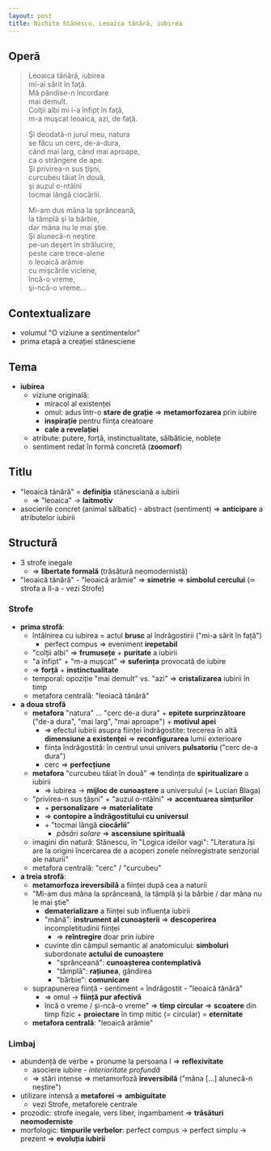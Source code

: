 ```yaml
---
layout: post
title: Nichita Stănescu, Leoaica tânără, iubirea
---
```


## Operă

> Leoaica tânără, iubirea  
> mi-ai sărit în faţă.  
> Mă pândise-n încordare  
> mai demult.  
> Colţii albi mi i-a înfipt în faţă,  
> m-a muşcat leoaica, azi, de faţă.  
>  
> Şi deodată-n jurul meu, natura  
> se făcu un cerc, de-a-dura,  
> când mai larg, când mai aproape,  
> ca o strângere de ape.  
> Şi privirea-n sus ţîşni,  
> curcubeu tăiat în două,  
> şi auzul o-ntâlni  
> tocmai lângă ciocârlii.  
>  
> Mi-am dus mâna la sprânceană,  
> la tâmplă şi la bărbie,  
> dar mâna nu le mai ştie.  
> Şi alunecă-n neştire  
> pe-un deşert în strălucire,  
> peste care trece-alene  
> o leoaică arămie  
> cu mişcările viclene,  
> încă-o vreme,  
> şi-ncă-o vreme...

## Contextualizare

* volumul "O viziune a sentimentelor"
* prima etapă a creației stănesciene

## Tema

* **iubirea**
	* viziune originală:
		* miracol al existenței
		* omul: adus într-o **stare de grație** ⇒ **metamorfozarea** prin iubire
		* **inspirație** pentru ființa creatoare
		* **cale a revelației**
	* atribute: putere, forță, instinctualitate, sălbăticie, noblețe
	* sentiment redat în formă concretă (**zoomorf**)

## Titlu

* "leoaică tânără" = **definiția** stănesciană a iubirii
	* ⇒ "leoaica" → **laitmotiv**
* asocierile concret (animal sălbatic) - abstract (sentiment) ⇒ **anticipare** a atributelor iubirii

## Structură

* 3 strofe inegale
	* ⇒ **libertate formală** (trăsătură neomodernistă)
* "leoaică tânără" - "leoaică arămie" ⇒ **simetrie** ⇒ **simbolul cercului** (≃ strofa a II-a - vezi Strofe)

### Strofe

* **prima strofă**:
	* întâlnirea cu iubirea = actul **brusc** al îndrăgostirii ("mi-a sărit în față")
		* perfect compus ⇒ eveniment **irepetabil**
	* "colții albi" ⇒ **frumusețe** + **puritate** a iubirii
	* "a înfipt" + "m-a mușcat" ⇒ **suferința** provocată de iubire
	* ⇒ **forță** + **instinctualitate**
	* temporal: opoziție "mai demult" vs. "azi" ⇒ **cristalizarea** iubirii în timp
	* metafora centrală: "leoiacă tânără"
* **a doua strofă**
	* **metafora** "natura" ... "cerc de-a dura" + **epitete surprinzătoare** ("de-a dura", "mai larg", "mai aproape") + **motivul apei**
		* ⇒ efectul iubirii asupra ființei îndrăgostite: trecerea în altă **dimensiune a existenței** ⇒ **reconfigurarea** lumii exterioare
		* ființa îndrăgostită: în centrul unui univers **pulsatoriu** ("cerc de-a dura")
		* cerc ⇒ **perfecțiune**
	* **metafora** "curcubeu tăiat în două" ⇒ tendința de **spiritualizare** a iubirii
		* ⇒ iubirea → **mijloc de cunoaștere** a universului (≃ Lucian Blaga)
	* "privirea-n sus țâșni" + "auzul o-ntâlni" ⇒ **accentuarea simțurilor**
		* \+ **personalizare** ⇒ **materialitate**
		* ⇒ **contopire a îndrăgostitului cu universul**
		* \+ "tocmai lângă **ciocârlii**"
			* *păsări solare* ⇒ **ascensiune spirituală**
	* imagini din natură: Stănescu, în "Logica ideilor vagi": "Literatura își are la origini încercarea de a acoperi zonele neînregistrate senzorial ale naturii"
	* metafora centrală: "cerc" / "curcubeu"
* **a treia strofă**:
	* **metamorfoza ireversibilă** a ființei după cea a naturii
	* "Mi-am dus mâna la sprânceană, la tâmplă și la bărbie / dar mâna nu le mai știe"
		* **dematerializare** a ființei sub influența iubirii
		* "mână": **instrument al cunoașterii** ⇒ **descoperirea** incompletitudinii ființei
			* ⇒ **reîntregire** doar prin iubire
		* cuvinte din câmpul semantic al anatomicului: **simboluri** subordonate **actului de cunoaștere**
			* "sprânceană": **cunoașterea contemplativă**
			* "tâmplă": **rațiunea**, gândirea
			* "bărbie": **comunicare**
	* suprapunerea ființă - sentiment = îndrăgostit - "leoaică tânără"
		* ⇒ omul → **ființă pur afectivă**
		* încă o vreme / și-ncă-o vreme" ⇒ **timp circular** ⇒ **scoatere** din timp fizic + **proiectare** în timp mitic (= circular) = **eternitate**
	* **metafora centrală**: "leoaică arămie"

### Limbaj

* abundență de verbe + pronume la  persoana I ⇒  **reflexivitate**
	* asociere iubire - *interioritate profundă*
	* ⇒ stări intense ⇒ metamorfoză **ireversibilă** ("mâna [...] alunecă-n neștire")
* utilizare intensă a **metaforei** ⇒ **ambiguitate**
	* vezi Strofe, metaforele centrale
* prozodic: strofe inegale, vers liber, ingambament ⇒ **trăsături neomoderniste**
* morfologic: **timpurile verbelor**: perfect compus → perfect simplu → prezent ⇒ **evoluția iubirii**